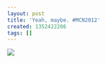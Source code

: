 ```yaml
---
layout: post
title: 'Yeah, maybe. #MCN2012'
created: 1352422206
tags: []
---
```

![](http://25.media.tumblr.com/tumblr_md73nievbj1rsr8w3o1_500.jpg)



